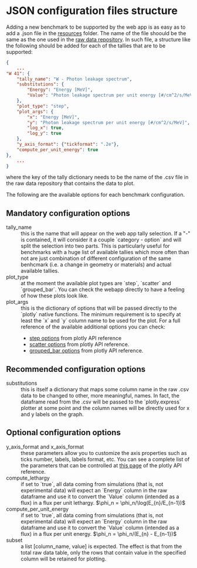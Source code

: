 # JSON configuration files structure

Adding a new benchmark to be supported by the web app is as easy as to add a .json file in the [resources](../jadewa/resources/) folder. The name of the file shoould be the same as the one used in the [raw data repository](https://github.com/JADE-V-V/JADE-RAW-RESULTS). In such file, a structure like the following should be added for each of the tallies that are to be supported:

```json
{
    ...
"W 41": {
    "tally_name": "W - Photon leakage spectrum",
    "substitutions": {
        "Energy": "Energy [MeV]",
        "Value": "Photon leakage spectrum per unit energy [#/cm^2/s/MeV]"
    },
    "plot_type": "step",
    "plot_args": {
        "x": "Energy [MeV]",
        "y": "Photon leakage spectrum per unit energy [#/cm^2/s/MeV]",
        "log_x": true,
        "log_y": true
    },
    "y_axis_format": {"tickformat": ".2e"},
    "compute_per_unit_energy": true
},
    ...
}
```

where the key of the tally dictionary needs to be the name of the .csv file  in the raw data repository that contains the data to plot.

The following are the available options for each benchmark configuration.

## Mandatory configuration options

<dl>
  <dt>tally_name</dt>
  <dd>this is the name that will appear on the web app tally selection. If a "-" is contained, it will consider it a couple `category - option` and will split the selection into two parts. This is particularly useful for benchmarks with a huge list of available tallies which more often than not are just combination of different configuration of the same benhcmark (i.e. a change in geometry or materials) and actual available tallies.</dd>
  <dt>plot_type</dt>
  <dd>at the moment the available plot types are `step`, `scatter` and `grouped_bar`. You can check the webapp directly to have a feeling of how these plots look like.</dd>
  <dt>plot_args</dt>
  <dd>this is the dictionary of options that will be passed directly to the `plotly` native functions. The minimum requirement is to specify at least the `x` and `y` column name to be used for the plot. For a full reference of the available additional options you can check:
  <ul>
  <li><a href=https://plotly.com/python-api-reference/generated/plotly.express.line.html>step options</a> from plotly API reference</li>
  <li><a href=https://plotly.com/python-api-reference/generated/plotly.express.scatter.html>scatter options</a> from plotly API reference. </li> 
  <li><a href=https://plotly.com/python-api-reference/generated/plotly.express.bar>grouped_bar options</a> from plotly API reference. </li>
  </ul>
  </dd>
</dl>


## Recommended configuration options

<dl>
  <dt>substitutions</dt>
  <dd>this is itself a dictionary that maps some column name in the raw .csv data
to be changed to other, more meaningful, names. In fact, the dataframe read from
the .csv will be passed to the `plotly.express` plotter at some point and the
column names will be directly used for x and y labels on the graph.</dd>
</dl>

## Optional configuration options

<dl>
  <dt>y_axis_format and x_axis_format</dt>
  <dd>these parameters allow you to customize the axis properties such as ticks number, labels, labels format, etc. You can see a complete list of the parameters that can be controlled at <a href=https://plotly.com/python/reference/layout/xaxis>this page</a> of the plotly API reference.</dd>
  <dt>compute_lethargy</dt>
  <dd>if set to `true`, all data coming from simulations (that is, not experimental data) will expect an `Energy` column in the raw dataframe and use it to convert the `Value` column (intended as a flux) in a flux per unit lethargy. $\phi_n = \phi_n/\log(E_{n}/E_{n-1})$</dd>
  <dt>compute_per_unit_energy</dt>
  <dd>if set to `true`, all data coming from simulations (that is, not experimental data) will expect an `Energy` column in the raw dataframe and use it to convert the `Value` column (intended as a flux) in a flux per unit energy. $\phi_n = \phi_n/(E_{n} - E_{n-1})$</dd>
  <dt>subset</dt>
  <dd>a list [column_name, value] is expected. The effect is that from the total raw data table, only the rows that contain value in the specified column will be retained for plotting.</dd>
</dl>
